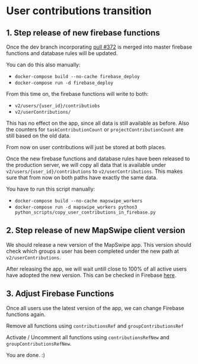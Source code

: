 # User contributions transition

## 1. Step release of new firebase functions
Once the dev branch incorporating [pull #372](https://github.com/mapswipe/python-mapswipe-workers/pull/372) is merged into master firebase functions and database rules will be updated.

You can do this also manually:
* `docker-compose build --no-cache firebase_deploy`
* `docker-compose run -d firebase_deploy`

From this time on, the firebase functions will write to both:
* `v2/users/{user_id}/contributiobs`
* `v2/userContributions/`

This has no effect on the app, since all data is still available as before. Also the counters for `taskContributionCount` or `projectContributionCount` are still based on the old data.

From now on user contributions will just be stored at both places. 

Once the new firebase functions and database rules have been released to the production server, we will copy all data that is available under `v2/users/{user_id}/contributions` to `v2/userContributions`. This makes sure that from now on both paths have exactly the same data.

You have to run this script manually:
* `docker-compose build --no-cache mapswipe_workers`
* `docker-compose run -d mapswipe_workers python3 python_scripts/copy_user_contributions_in_firebase.py`

## 2. Step release of new MapSwipe client version
We should release a new version of the MapSwipe app. This version should check which groups a user has been completed under the new path at `v2/userContributions`.

After releasing the app, we will wait untill close to 100% of all active users have adopted the new version. This can be checked in Firebase [here](https://console.firebase.google.com/project/msf-mapswipe/analytics/app/ios:org.missingmaps.mapswipe/latestrelease/).

## 3. Adjust Firebase Functions
Once all users use the latest version of the app, we can change Firebase functions again.

Remove all functions using `contributionsRef` and `groupContributionsRef`

Activate / Uncomment all functions using `contributionsRefNew` and `groupContributionsRefNew`.

You are done. :)
